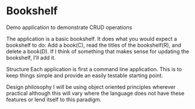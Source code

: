 # Bookshelf
Demo application to demonstrate CRUD operations

The application is a basic bookshelf. It does what you would expect a bookshelf to do: Add a book(C), read the titles of the bookshelf(R), and delete a book(D). If I think of something that makes sense for updating the bookshelf, I'll add it. 

Structure
Each application is first a command line application. This is to keep things simple and provide an easily testable starting point. 

Design philosophy
I will be using object oriented principles wherever practical although this will vary where the language does not have these features or lend itself to this paradigm.


